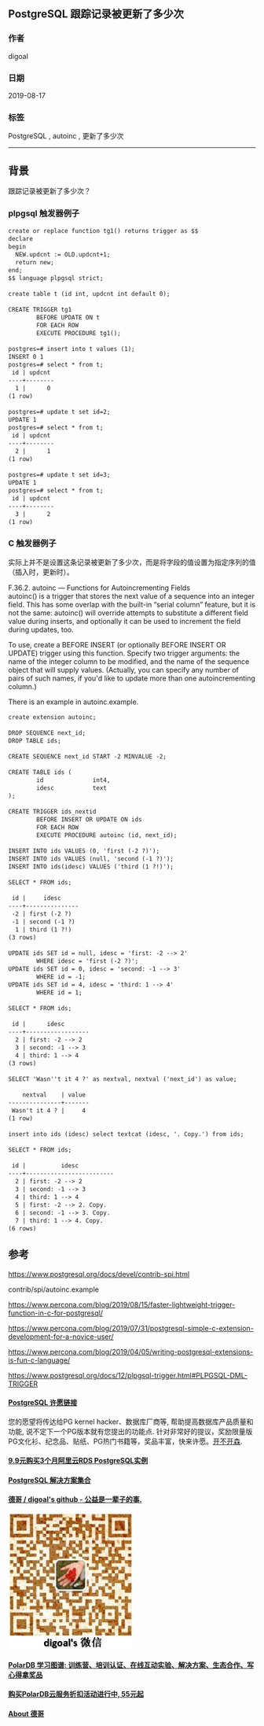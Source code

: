 ## PostgreSQL 跟踪记录被更新了多少次      
                        
### 作者                        
digoal                        
                        
### 日期                        
2019-08-17                       
                        
### 标签                        
PostgreSQL , autoinc , 更新了多少次    
                        
----                        
                        
## 背景               
跟踪记录被更新了多少次？  
  
### plpgsql 触发器例子  
  
```  
create or replace function tg1() returns trigger as $$  
declare  
begin  
  NEW.updcnt := OLD.updcnt+1;  
  return new;  
end;  
$$ language plpgsql strict;  
  
create table t (id int, updcnt int default 0);  
  
CREATE TRIGGER tg1  
        BEFORE UPDATE ON t  
        FOR EACH ROW  
        EXECUTE PROCEDURE tg1();  
  
postgres=# insert into t values (1);  
INSERT 0 1  
postgres=# select * from t;  
 id | updcnt   
----+--------  
  1 |      0  
(1 row)  
  
postgres=# update t set id=2;  
UPDATE 1  
postgres=# select * from t;  
 id | updcnt   
----+--------  
  2 |      1  
(1 row)  
  
postgres=# update t set id=3;  
UPDATE 1  
postgres=# select * from t;  
 id | updcnt   
----+--------  
  3 |      2  
(1 row)  
```  
  
### C 触发器例子  
实际上并不是设置这条记录被更新了多少次，而是将字段的值设置为指定序列的值（插入时，更新时）。  
  
F.36.2. autoinc — Functions for Autoincrementing Fields  
autoinc() is a trigger that stores the next value of a sequence into an integer field. This has some overlap with the built-in “serial column” feature, but it is not the same: autoinc() will override attempts to substitute a different field value during inserts, and optionally it can be used to increment the field during updates, too.  
  
To use, create a BEFORE INSERT (or optionally BEFORE INSERT OR UPDATE) trigger using this function. Specify two trigger arguments: the name of the integer column to be modified, and the name of the sequence object that will supply values. (Actually, you can specify any number of pairs of such names, if you'd like to update more than one autoincrementing column.)  
  
There is an example in autoinc.example.  
  
```  
create extension autoinc;  
  
DROP SEQUENCE next_id;  
DROP TABLE ids;  
  
CREATE SEQUENCE next_id START -2 MINVALUE -2;  
  
CREATE TABLE ids (  
        id              int4,  
        idesc           text  
);  
  
CREATE TRIGGER ids_nextid  
        BEFORE INSERT OR UPDATE ON ids  
        FOR EACH ROW  
        EXECUTE PROCEDURE autoinc (id, next_id);  
  
INSERT INTO ids VALUES (0, 'first (-2 ?)');  
INSERT INTO ids VALUES (null, 'second (-1 ?)');  
INSERT INTO ids(idesc) VALUES ('third (1 ?!)');  
  
SELECT * FROM ids;  
  
 id |     idesc       
----+---------------  
 -2 | first (-2 ?)  
 -1 | second (-1 ?)  
  1 | third (1 ?!)  
(3 rows)  
  
UPDATE ids SET id = null, idesc = 'first: -2 --> 2'  
        WHERE idesc = 'first (-2 ?)';  
UPDATE ids SET id = 0, idesc = 'second: -1 --> 3'  
        WHERE id = -1;  
UPDATE ids SET id = 4, idesc = 'third: 1 --> 4'  
        WHERE id = 1;  
  
SELECT * FROM ids;  
  
 id |      idesc         
----+------------------  
  2 | first: -2 --> 2  
  3 | second: -1 --> 3  
  4 | third: 1 --> 4  
(3 rows)  
  
SELECT 'Wasn''t it 4 ?' as nextval, nextval ('next_id') as value;  
  
    nextval    | value   
---------------+-------  
 Wasn't it 4 ? |     4  
(1 row)  
  
insert into ids (idesc) select textcat (idesc, '. Copy.') from ids;  
  
SELECT * FROM ids;  
  
 id |          idesc            
----+-------------------------  
  2 | first: -2 --> 2  
  3 | second: -1 --> 3  
  4 | third: 1 --> 4  
  5 | first: -2 --> 2. Copy.  
  6 | second: -1 --> 3. Copy.  
  7 | third: 1 --> 4. Copy.  
(6 rows)  
```  
  
## 参考      
https://www.postgresql.org/docs/devel/contrib-spi.html      
      
contrib/spi/autoinc.example      
        
https://www.percona.com/blog/2019/08/15/faster-lightweight-trigger-function-in-c-for-postgresql/      
      
https://www.percona.com/blog/2019/07/31/postgresql-simple-c-extension-development-for-a-novice-user/      
      
https://www.percona.com/blog/2019/04/05/writing-postgresql-extensions-is-fun-c-language/      
      
https://www.postgresql.org/docs/12/plpgsql-trigger.html#PLPGSQL-DML-TRIGGER      
        
      
  
  
  
  
  
  
  
  
  
  
  
  
  
  
  
  
  
  
  
  
  
  
  
  
  
  
  
  
  
  
  
  
  
  
  
  
  
  
  
  
  
  
  
  
  
  
  
  
  
  
  
  
  
  
  
  
  
  
  
  
  
  
  
  
  
  
  
  
  
#### [PostgreSQL 许愿链接](https://github.com/digoal/blog/issues/76 "269ac3d1c492e938c0191101c7238216")
您的愿望将传达给PG kernel hacker、数据库厂商等, 帮助提高数据库产品质量和功能, 说不定下一个PG版本就有您提出的功能点. 针对非常好的提议，奖励限量版PG文化衫、纪念品、贴纸、PG热门书籍等，奖品丰富，快来许愿。[开不开森](https://github.com/digoal/blog/issues/76 "269ac3d1c492e938c0191101c7238216").  
  
  
#### [9.9元购买3个月阿里云RDS PostgreSQL实例](https://www.aliyun.com/database/postgresqlactivity "57258f76c37864c6e6d23383d05714ea")
  
  
#### [PostgreSQL 解决方案集合](https://yq.aliyun.com/topic/118 "40cff096e9ed7122c512b35d8561d9c8")
  
  
#### [德哥 / digoal's github - 公益是一辈子的事.](https://github.com/digoal/blog/blob/master/README.md "22709685feb7cab07d30f30387f0a9ae")
  
  
![digoal's wechat](../pic/digoal_weixin.jpg "f7ad92eeba24523fd47a6e1a0e691b59")
  
  
#### [PolarDB 学习图谱: 训练营、培训认证、在线互动实验、解决方案、生态合作、写心得拿奖品](https://www.aliyun.com/database/openpolardb/activity "8642f60e04ed0c814bf9cb9677976bd4")
  
  
#### [购买PolarDB云服务折扣活动进行中, 55元起](https://www.aliyun.com/activity/new/polardb-yunparter?userCode=bsb3t4al "e0495c413bedacabb75ff1e880be465a")
  
  
#### [About 德哥](https://github.com/digoal/blog/blob/master/me/readme.md "a37735981e7704886ffd590565582dd0")
  
